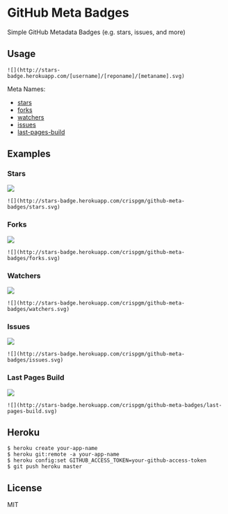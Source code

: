 # GitHub Meta Badges

Simple GitHub Metadata Badges (e.g. stars, issues, and more)

## Usage

```
![](http://stars-badge.herokuapp.com/[username]/[reponame]/[metaname].svg)
```

Meta Names:

* [stars](#stars)
* [forks](#forks)
* [watchers](#watchers)
* [issues](#issues)
* [last-pages-build](#last-pages-build)

## Examples

### Stars

![](http://stars-badge.herokuapp.com/crispgm/github-meta-badges/stars.svg)
```
![](http://stars-badge.herokuapp.com/crispgm/github-meta-badges/stars.svg)
```

### Forks

![](http://stars-badge.herokuapp.com/crispgm/github-meta-badges/forks.svg)
```
![](http://stars-badge.herokuapp.com/crispgm/github-meta-badges/forks.svg)
```

### Watchers

![](http://stars-badge.herokuapp.com/crispgm/github-meta-badges/watchers.svg)
```
![](http://stars-badge.herokuapp.com/crispgm/github-meta-badges/watchers.svg)
```

### Issues

![](http://stars-badge.herokuapp.com/crispgm/github-meta-badges/issues.svg)
```
![](http://stars-badge.herokuapp.com/crispgm/github-meta-badges/issues.svg)
```

### Last Pages Build

![](http://stars-badge.herokuapp.com/crispgm/github-meta-badges/last-pages-build.svg)
```
![](http://stars-badge.herokuapp.com/crispgm/github-meta-badges/last-pages-build.svg)
```

## Heroku

```
$ heroku create your-app-name
$ heroku git:remote -a your-app-name
$ heroku config:set GITHUB_ACCESS_TOKEN=your-github-access-token
$ git push heroku master
```

## License

MIT
